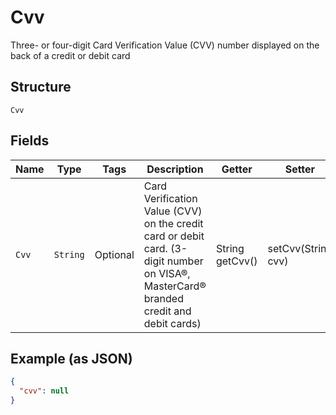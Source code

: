 
# Cvv

Three- or four-digit Card Verification Value (CVV) number displayed on the back of a credit or debit card

## Structure

`Cvv`

## Fields

| Name | Type | Tags | Description | Getter | Setter |
|  --- | --- | --- | --- | --- | --- |
| `Cvv` | `String` | Optional | Card Verification Value (CVV) on the credit card or debit card. (3-digit number on VISA®, MasterCard® branded credit and debit cards) | String getCvv() | setCvv(String cvv) |

## Example (as JSON)

```json
{
  "cvv": null
}
```

